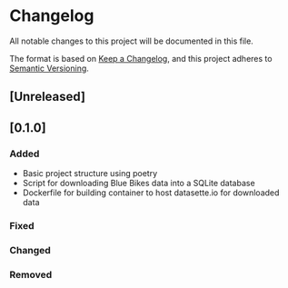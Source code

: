 # Changelog

All notable changes to this project will be documented in this file.

The format is based on [Keep a Changelog](https://keepachangelog.com/en/1.1.0/),
and this project adheres to [Semantic Versioning](https://semver.org/spec/v2.0.0.html).

## [Unreleased]

## [0.1.0]

### Added
- Basic project structure using poetry
- Script for downloading Blue Bikes data into a SQLite database
- Dockerfile for building container to host datasette.io for downloaded data

### Fixed

### Changed

### Removed

